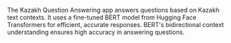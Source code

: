 The Kazakh Question Answering app answers questions based on Kazakh text contexts. It uses a fine-tuned BERT model from Hugging Face Transformers for efficient, accurate responses. BERT's bidirectional context understanding ensures high accuracy in answering questions.
